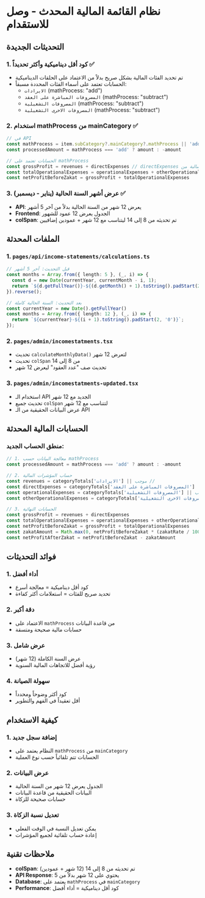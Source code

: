 # نظام القائمة المالية المحدث - وصل للاستقدام

## التحديثات الجديدة

### 1. **كود أقل ديناميكية وأكثر تحديداً** ✅
- تم تحديد الفئات المالية بشكل صريح بدلاً من الاعتماد على الحلقات الديناميكية
- الحسابات تعتمد على أسماء الفئات المحددة مسبقاً:
  - `الايرادات` (mathProcess: "add")
  - `المصروفات المباشرة على العقد` (mathProcess: "subtract")
  - `المصروفات التشغيلية` (mathProcess: "subtract")
  - `المصروفات الاخرى التشغيلية` (mathProcess: "subtract")

### 2. **استخدام mathProcess من mainCategory** ✅
```typescript
// في API
const mathProcess = item.subCategory?.mainCategory?.mathProcess || 'add'
const processedAmount = mathProcess === 'add' ? amount : -amount

// الحسابات تعتمد على mathProcess
const grossProfit = revenues + directExpenses // directExpenses سالبة من mathProcess
const totalOperationalExpenses = operationalExpenses + otherOperationalExpenses // كلاهما سالب
const netProfitBeforeZakat = grossProfit + totalOperationalExpenses
```

### 3. **عرض أشهر السنة الحالية (يناير - ديسمبر)** ✅
- **API**: يعرض 12 شهر من السنة الحالية بدلاً من آخر 5 أشهر
- **Frontend**: الجدول يعرض 12 عمود للشهور
- **colSpan**: تم تحديثه من 8 إلى 14 ليتناسب مع 12 شهر + عمودين إضافيين

## الملفات المحدثة

### 1. **`pages/api/income-statements/calculations.ts`**
```typescript
// قبل التحديث: آخر 5 أشهر
const months = Array.from({ length: 5 }, (_, i) => {
  const d = new Date(currentYear, currentMonth - i, 1);
  return `${d.getFullYear()}-${(d.getMonth() + 1).toString().padStart(2, '0')}`;
}).reverse();

// بعد التحديث: السنة الحالية كاملة
const currentYear = new Date().getFullYear()
const months = Array.from({ length: 12 }, (_, i) => {
  return `${currentYear}-${(i + 1).toString().padStart(2, '0')}`;
});
```

### 2. **`pages/admin/incomestatments.tsx`**
- تحديث `calculateMonthlyData()` لتعرض 12 شهر
- تحديث `colSpan` من 8 إلى 14
- تحديث صف "عدد العقود" ليعرض 12 شهر

### 3. **`pages/admin/incomestatments-updated.tsx`**
- استخدام الـ API الجديد مع 12 شهر
- تحديث جميع `colSpan` لتتناسب مع 12 شهر
- عرض البيانات الحقيقية من الـ API

## الحسابات المالية المحدثة

### منطق الحساب الجديد:
```typescript
// 1. معالجة البيانات حسب mathProcess
const processedAmount = mathProcess === 'add' ? amount : -amount

// 2. حساب المؤشرات المالية
const revenues = categoryTotals['الايرادات'] || 0                    // موجب
const directExpenses = categoryTotals['المصروفات المباشرة على العقد'] || 0  // سالب
const operationalExpenses = categoryTotals['المصروفات التشغيلية'] || 0      // سالب
const otherOperationalExpenses = categoryTotals['المصروفات الاخرى التشغيلية'] || 0 // سالب

// 3. الحسابات النهائية
const grossProfit = revenues + directExpenses
const totalOperationalExpenses = operationalExpenses + otherOperationalExpenses
const netProfitBeforeZakat = grossProfit + totalOperationalExpenses
const zakatAmount = Math.max(0, netProfitBeforeZakat * (zakatRate / 100))
const netProfitAfterZakat = netProfitBeforeZakat - zakatAmount
```

## فوائد التحديثات

### 1. **أداء أفضل**
- كود أقل ديناميكية = معالجة أسرع
- تحديد صريح للفئات = استعلامات أكثر كفاءة

### 2. **دقة أكبر**
- الاعتماد على `mathProcess` من قاعدة البيانات
- حسابات مالية صحيحة ومتسقة

### 3. **عرض شامل**
- عرض السنة الكاملة (12 شهر)
- رؤية أفضل للاتجاهات المالية السنوية

### 4. **سهولة الصيانة**
- كود أكثر وضوحاً ومحدداً
- أقل تعقيداً في الفهم والتطوير

## كيفية الاستخدام

### 1. **إضافة سجل جديد**
- النظام يعتمد على `mathProcess` من `mainCategory`
- الحسابات تتم تلقائياً حسب نوع العملية

### 2. **عرض البيانات**
- الجدول يعرض 12 شهر من السنة الحالية
- البيانات الحقيقية من قاعدة البيانات
- حسابات صحيحة للزكاة

### 3. **تعديل نسبة الزكاة**
- يمكن تعديل النسبة في الوقت الفعلي
- إعادة حساب تلقائية لجميع المؤشرات

## ملاحظات تقنية

- **colSpan**: تم تحديثه من 8 إلى 14 (12 شهر + عمودين)
- **API Response**: يحتوي على 12 شهر بدلاً من 5
- **Database**: يعتمد على `mathProcess` في `mainCategory`
- **Performance**: كود أقل ديناميكية = أداء أفضل
